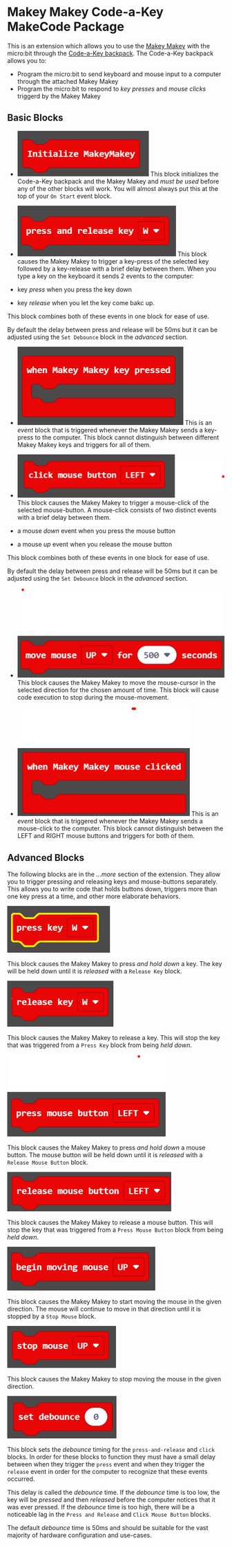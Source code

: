 # Makey Makey Code-a-Key MakeCode Package

This is an extension which allows you to use the [Makey Makey](https://www.makeymakey.com) with the micro:bit through the [Code-a-Key backpack](https://www.makeymakey.com).  The Code-a-Key backpack allows you to:

* Program the micro:bit to send keyboard and mouse input to a computer through the attached Makey Makey
* Program the micro:bit to respond to *key presses* and *mouse clicks* triggerd by the Makey Makey

## Basic Blocks

* ![Initialize Makey Makey block](./block-images/initialize.png)
This block initializes the Code-a-Key backpack and the Makey Makey and *must be used* before any of the other blocks will work.  You will almost always put this at the top of your `On Start` event block.

* ![Press and Release Key block](./block-images/press-and-release-key.png)
This block causes the Makey Makey to trigger a key-press of the selected key followed by a key-release with a brief delay between them.  When you type a key on the keyboard it sends 2 events to the computer:
* key *press* when you press the key down  
* key *release* when you let the key come bakc up. 

This block combines both of these events in one block for ease of use.

By default the delay between press and release will be 50ms but it can be adjusted using the `Set Debounce` block in the *advanced* section.

* ![When Key Pressed block](./block-images/when-key-pressed.png)
This is an *event* block that is triggered whenever the Makey Makey sends a key-press to the computer.  This block cannot distinguish between different Makey Makey keys and triggers for all of them.

* ![Click Mouse Button block](./block-images/click-mouse-button.png)
This block causes the Makey Makey to trigger a mouse-click of the selected mouse-button.  A mouse-click consists of two distinct events with a brief delay between them.
* a mouse *down* event when you press the mouse button
* a mouse *up* event when you release the mouse button

This block combines both of these events in one block for ease of use.

By default the delay between press and release will be 50ms but it can be adjusted using the `Set Debounce` block in the *advanced* section.

* ![Move Mouse for seconds block](./block-images/move-mouse.png)
This block causes the Makey Makey to move the mouse-cursor in the selected direction for the chosen amount of time.  This block will cause code execution to stop during the mouse-movement.

* ![When Makey Makey Mouse clicked block](./block-images/when-mouse-clicked.png)
This is an *event* block that is triggered whenever the Makey Makey sends a mouse-click to the computer.  This block cannot distinguish between the LEFT and RIGHT mouse buttons and triggers for both of them.

## Advanced Blocks
The following blocks are in the *...more* section of the extension.  They allow you to trigger pressing and releasing keys and mouse-buttons separately.  This allows you to write code that holds buttons down, triggers more than one key press at a time, and other more elaborate behaviors.

![Press Key block](./block-images/press-key.png)

This block causes the Makey Makey to press *and hold down* a key.  The key will be held down until it is *released* with a `Release Key` block.

![Release Key block](./block-images/release-key.png)

This block causes the Makey Makey to release a key.  This will stop the key that was triggered from a `Press Key` block from being *held down*.

![Press Mouse Button block](./block-images/press-mouse-button.png)

This block causes the Makey Makey to press *and hold down* a mouse button.  The mouse button will be held down until it is *released* with a `Release Mouse Button` block.

![Release Mouse Button block](./block-images/release-mouse-button.png)

This block causes the Makey Makey to release a mouse button.  This will stop the key that was triggered from a `Press Mouse Button` block from being *held down*.

![Begin Moving Mouse block](./block-images/begin-moving-mouse.png)

This block causes the Makey Makey to start moving the mouse in the given direction.  The mouse will continue to move in that direction until it is stopped by  a `Stop Mouse` block.

![Stop Mouse block](./block-images/stop-mouse.png)

This block causes the Makey Makey to stop moving the mouse in the given direction.

![Set Debounce block](./block-images/set-debounce.png)

This block sets the *debounce* timing for the `press-and-release` and `click` blocks.  In order for these blocks to function they must have a small delay between when they trigger the `press` event and when they trigger the `release` event in order for the computer to recognize that these events occurred.

This delay is called the _debounce_ time.  If the _debounce_ time is too low, the key will be _pressed_ and then _released_ before the computer notices that it was ever pressed.  If the _debounce_ time is too high, there will be a noticeable lag in the `Press and Release` and `Click Mouse Button` blocks.  

The default _debounce_ time is 50ms and should be suitable for the vast majority of hardware configuration and use-cases.
